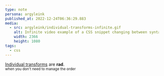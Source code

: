 ```yaml
---
type: note
persona: argyleink
published_at: 2022-12-24T06:36:29.883
media:
  - src: argyleink/individual-transforms-infinite.gif
    alt: Infinite video example of a CSS snippet changing between syntax options.
    width: 2366
    height: 1080
tags: 
  - css
---
```


[Individual transforms](https://web.dev/css-individual-transform-properties/) are **rad**.  
<small>when you don't need to manage the order</small>